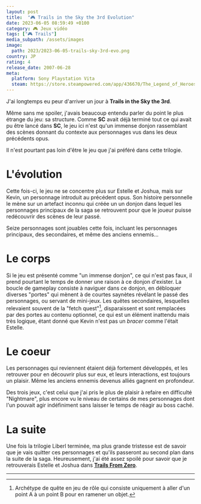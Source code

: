 ```yaml
---
layout: post
title:  "🎮 Trails in the Sky the 3rd Evolution"
date: 2023-06-05 08:59:49 +0100
category: 🎮 Jeux vidéo
tags: ["🎮 Trails"]
media_subpath: /assets/images
image:
  path: 2023/2023-06-05-trails-sky-3rd-evo.png
country: JP
rating: 4
release_date: 2007-06-28
meta:
  platform: Sony Playstation Vita
  steam: https://store.steampowered.com/app/436670/The_Legend_of_Heroes_Trails_in_the_Sky_the_3rd/
---
```


J'ai longtemps eu peur d'arriver un jour à **Trails in the Sky the 3rd**.

Même sans me spoiler, j'avais beaucoup entendu parler du point le plus étrange du jeu: sa structure. Comme **SC** avait déjà terminé tout ce qui avait pu être lancé dans **SC**, le jeu ici n'est qu'un immense donjon rassemblant des scènes donnant du contexte aux personnages vus dans les deux précédents opus.

Il n'est pourtant pas loin d'être le jeu que j'ai préféré dans cette trilogie.

# L'évolution

Cette fois-ci, le jeu ne se concentre plus sur Estelle et Joshua, mais sur Kevin, un personnage introduit au précédent opus. Son histoire personnelle le mène sur un artefact inconnu qui créée un un donjon dans lequel les personnages principaux de la saga se retrouvent pour que le joueur puisse redécouvrir des scènes de leur passé.

Seize personnages sont jouables cette fois, incluant les personnages principaux, des secondaires, et même des anciens ennemis...

# Le corps

Si le jeu est présenté comme "un immense donjon", ce qui n'est pas faux, il prend pourtant le temps de donner une raison à ce donjon d'exister. La boucle de gameplay consiste à naviguer dans ce donjon, en débloquer diverses "portes" qui mènent à de courtes saynètes révélant le passé des personnages, ou servant de mini-jeux. Les quêtes secondaires, lesquelles relevaient souvent de la "fetch quest"[^1], disparaissent et sont remplacées par des portes au contenu optionnel, ce qui est un élément inattendu mais très logique, étant donné que Kevin n'est pas un *bracer* comme l'était Estelle.

# Le coeur

Les personnages qui reviennent étaient déjà fortement développés, et les retrouver pour en découvrir plus sur eux, et leurs interactions, est toujours un plaisir. Même les anciens ennemis devenus alliés gagnent en profondeur.

Des trois jeux, c'est celui que j'ai pris le plus de plaisir à refaire en difficulté "Nightmare", plus encore vu le niveau de certains de mes personnages dont l'un pouvait agir indéfiniment sans laisser le temps de réagir au boss caché.

# La suite

Une fois la trilogie Liberl terminée, ma plus grande tristesse est de savoir que je vais quitter ces personnages et qu'ils passeront au second plan dans la suite de la saga. Heureusement, j'ai été assez spoilé pour savoir que je retrouverais Estelle et Joshua dans [**Trails From Zero**](/posts/trails-zero).


* * *
[^1]: Archétype de quête en jeu de rôle qui consiste uniquement à aller d'un point A à un point B pour en ramener un objet.
